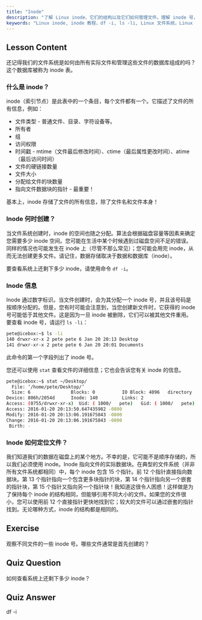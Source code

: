 ```yaml
---
title: "Inode"
description: "了解 Linux inode、它们的结构以及它们如何管理文件。理解 inode 号，并使用`df -i`和`ls -li`检查 inode 使用情况。开始您的 Linux 之旅！"
keywords: "Linux inode, inode 教程，df -i, ls -li, Linux 文件系统，Linux 初学者，Linux 指南"
---
```


## Lesson Content

还记得我们的文件系统是如何由所有实际文件和管理这些文件的数据库组成的吗？这个数据库被称为 inode 表。

### 什么是 inode？

inode（索引节点）是此表中的一个条目，每个文件都有一个。它描述了文件的所有信息，例如：

- 文件类型 - 普通文件、目录、字符设备等。
- 所有者
- 组
- 访问权限
- 时间戳 - mtime（文件最后修改时间）、ctime（最后属性更改时间）、atime（最后访问时间）
- 文件的硬链接数量
- 文件大小
- 分配给文件的块数量
- 指向文件数据块的指针 - 最重要！

基本上，inode 存储了文件的所有信息，除了文件名和文件本身！

### Inode 何时创建？

当文件系统创建时，inode 的空间也随之分配。算法会根据磁盘容量等因素来确定您需要多少 inode 空间。您可能在生活中某个时候遇到过磁盘空间不足的错误。同样的情况也可能发生在 inode 上（尽管不那么常见）；您可能会用完 inode，从而无法创建更多文件。请记住，数据存储取决于数据和数据库（inode）。

要查看系统上还剩下多少 inode，请使用命令 `df -i`。

### Inode 信息

Inode 通过数字标识。当文件创建时，会为其分配一个 inode 号，并且该号码是按顺序分配的。但是，您有时可能会注意到，当您创建新文件时，它获得的 inode 号可能低于其他文件。这是因为一旦 inode 被删除，它们可以被其他文件重用。要查看 inode 号，请运行 `ls -li`：

```bash
pete@icebox:~$ ls -li
140 drwxr-xr-x 2 pete pete 6 Jan 20 20:13 Desktop
141 drwxr-xr-x 2 pete pete 6 Jan 20 20:01 Documents
```

此命令的第一个字段列出了 inode 号。

您还可以使用 `stat` 查看文件的详细信息；它也会告诉您有关 inode 的信息。

```bash
pete@icebox:~$ stat ~/Desktop/
  File: ‘/home/pete/Desktop/’
  Size: 6               Blocks: 0          IO Block: 4096   directory
Device: 806h/2054d      Inode: 140         Links: 2
Access: (0755/drwxr-xr-x)  Uid: ( 1000/   pete)   Gid: ( 1000/   pete)
Access: 2016-01-20 20:13:50.647435982 -0800
Modify: 2016-01-20 20:13:06.191675843 -0800
Change: 2016-01-20 20:13:06.191675843 -0800
 Birth: -
```

### Inode 如何定位文件？

我们知道我们的数据在磁盘上的某个地方。不幸的是，它可能不是顺序存储的，所以我们必须使用 inode。Inode 指向文件的实际数据块。在典型的文件系统（并非所有文件系统都相同）中，每个 inode 包含 15 个指针。前 12 个指针直接指向数据块。第 13 个指针指向一个包含更多块指针的块，第 14 个指针指向另一个嵌套的指针块，第 15 个指针又指向另一个指针块！我知道这很令人困惑！这样做是为了保持每个 inode 的结构相同，但能够引用不同大小的文件。如果您的文件很小，您可以使用前 12 个直接指针更快地找到它；较大的文件可以通过嵌套的指针找到。无论哪种方式，inode 的结构都是相同的。

## Exercise

观察不同文件的一些 inode 号。哪些文件通常是首先创建的？

## Quiz Question

如何查看系统上还剩下多少 inode？

## Quiz Answer

df -i
